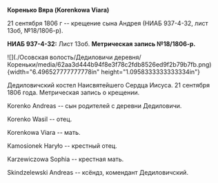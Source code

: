 **Коренько Вяра (Korenkowa Viara)**

21 сентября 1806 г -- крещение сына Андрея (НИАБ 937-4-32, лист 13об,
№18/1806-р).

**НИАБ 937-4-32:** Лист 13об. **Метрическая запись №18/1806-р.**

![](./Осовская волость/Дедиловичи деревня/Кореньки/media/62aa3d444b94f8e3f78c2fdb8526ed9f2b79b7fb.png){width="6.496527777777778in"
height="1.0958333333333334in"}

Дедиловичский костел Наисвятейшего Сердца Иисуса. 21 сентября 1806 года.
Метрическая запись о крещении.

Korenko Andreas -- сын родителей с деревни Дедиловичи.

Korenko Wasil -- отец.

Korenkowa Viara -- мать.

Kamosionek Haryło -- крестный отец.

Karzewiczowa Sophia -- крестная мать.

Skindzelewski Andreas -- ксёндз, комендант Дедиловичский.
